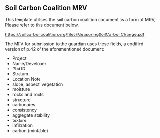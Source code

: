## Soil Carbon Coalition MRV

This template utilises the soil carbon coalition document as a form of MRV, Please refer to this document below.

https://soilcarboncoalition.org/files/MeasuringSoilCarbonChange.pdf

The MRV for submission to the guardian uses these fields, a codified version of p.42 of the aforementioned document:

- Project
- Name/Developer
- Plot ID
- Stratum
- Location Note
- slope, aspect, vegetation
- moisture
- rocks and roots
- structure
- carbonates
- consistency
- aggregate stability
- texture
- infiltration
- carbon (mintable)
